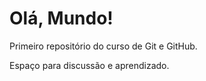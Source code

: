 # Olá, Mundo!

 Primeiro repositório do curso de Git e GitHub.
 
 Espaço para discussão e aprendizado.
